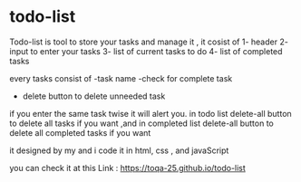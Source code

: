 # todo-list
Todo-list is  tool to store your tasks and manage it , it cosist of 
  1- header 
  2- input to enter your tasks 
  3- list of current tasks to do 
  4- list of completed tasks
  
 every tasks consist of 
  -task name 
  -check for complete task 
  - delete button to delete unneeded task
 
if you enter the same task twise it will alert you.
in todo list delete-all button to delete all tasks if you want 
,and in completed list delete-all button to delete all completed tasks if you want

it designed by my and i code  it in html, css , and javaScript

you can check it at this Link :
https://toqa-25.github.io/todo-list
